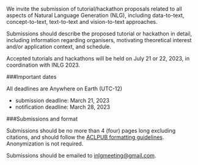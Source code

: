 We invite the submission of tutorial/hackathon proposals related to all aspects
of Natural Language Generation (NLG), including
data-to-text, concept-to-text, text-to-text and vision-to-text
approaches. 

Submissions should describe the proposed tutorial or hackathon in detail, including information regarding organisers, motivating theoretical interest and/or application context, and schedule.

Accepted tutorials and hackathons will be held on July 21 or 22, 2023, in coordination with INLG 2023.

###Important dates

All deadlines are Anywhere on Earth (UTC-12)

* submission deadline: March 21, 2023
* notification deadline: March 28, 2023

###Submissions and format

Submissions should be no more than 4 (four) pages long excluding citations, and should follow the [ACLPUB formatting guidelines](https://acl-org.github.io/ACLPUB/formatting.html). Anonymization is not required.

Submissions should be emailed to inlgmeeting@gmail.com.

